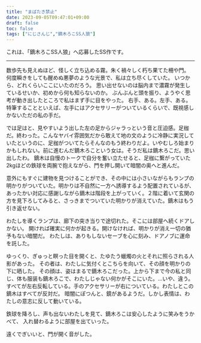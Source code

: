 ```yaml
---
title: "まばたき禁止"
date: 2023-09-05T09:47:01+09:00
draft: false
toc: false
tags: ["にじさんじ","鏑木ろこSS人狼"]
---
```


これは、「鏑木ろこSS人狼」へ応募したSS作です。

<!--more-->

--------------

数歩先も見えぬほど、怪しく立ち込める霧。朱く禍々しく朽ち果てた柵や門。
何度瞬きをしても醒めぬ悪夢のような光景で、私は立ち尽くしていた。
いつから、どれくらいここにいたのだろう。
思い出せないのは脳内まで濃霧が発生しているせいか、初めから何も知らないのか。
ぶんぶんと頭を振り、ようやく思考が動き出したところで私はまず手に目をやった。
右手、ある。左手、ある。特筆することといえば、左手にはアクセサリーがついているくらいで、既視感しかないただの私の手だ。

では足はと、見やすいよう出した左の足からジャラっという音と圧迫感。足枷だ。終わった。こんなヤバイ雰囲気だから敢えて地の文のように冷静に実況していたというのに、足枷がついてたらそんなのもう終わりだよ。いやむしろ始まりかもしれない。前に進むんだ鏑木ろこという女は。そうだ私は鏑木ろこだ。思い出したわ。
鏑木は自慢のトークで自分を奮い立たせると、足枷に繋がっていた2kgほどの鉄球を両腕で抱えながら、門を押し開いて暗闇の奥へと進んだ。

意外にもすぐに建物を見つけることができ、その中には小さいながらもランプの明かりがついていた。明かりは不自然に一方へ誘導するよう配置されているが、あったかい対応に感謝しながら鏑木は階段を上がっていく。２階に着いて玄関の方を見下ろしてみると、さっきまでついていた明かりが消えていた。鏑木はもう引き返せない。

わたしを導くランプは、廊下の突き当りで途切れた。そこには部屋へ続くドアしかない。
開ければ確実に何かが起きる。開けなければ、明かりが消え一切の猶予もない暗闇だ。
わたしは、ありもしないセーブを心に刻み、ドアノブに運命を託した。

ゆっくり、ぎゅっと瞑った目を開くと、たゆたう蠟燭の火とそれに照らされる人影があった。
その者は、わたしに気付くとこちらを向いて、その顔を明かりの下に晒した。
その顔は、姿はまるで鏑木ろこだった。上から下まで今の私と同じ、体も服装も鏑木ろこで、わたしじゃない何かがそこにいた。…いや、違う。すべてが左右反転している。手のアクセサリーが右についている。わたしとこの鏑木はすべてが反対だ。
暗闇にぽつんと、鏡があるようだ。しかし表情は、わたしの意志に反して動いている。

鉄球を降ろし、声も出ないわたしを見て、鏑木ろこは安心したように笑みをうかべて、
入れ替わるように部屋を出ていった。


遠くでぎいいと、門が開く音がした。
